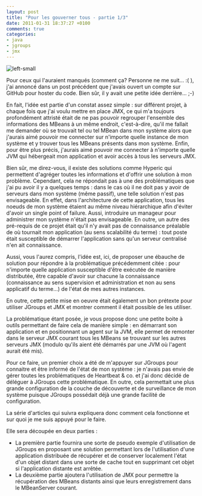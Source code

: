 ```yaml
---
layout: post
title: "Pour les gouverner tous - partie 1/3"
date: 2011-01-31 18:37:27 +0100
comments: true
categories: 
- java
- jgroups
- jmx
---
```


![left-small](http://3.bp.blogspot.com/_XLL8sJPQ97g/TUcoTratqiI/AAAAAAAAAUQ/Gmc1h0rvA2w/s1600/jmx_jgroups01.png)

Pour ceux qui l'auraient manqués (comment ça? Personne ne me suit... :( ), j'ai annoncé dans un post précédent que j'avais ouvert un compte sur GitHub pour hoster du code. Bien sûr, il y avait une petite idée derrière... ;-)

En fait, l'idée est partie d'un constat assez simple : sur différent projet, à chaque fois que j'ai voulu mettre en place JMX, ce qui m'a toujours profondément attristé était de ne pas pouvoir regrouper l'ensemble des informations des MBeans à un même endroit, c'est-à-dire, qu'il me fallait me demander où se trouvait tel ou tel MBean dans mon système alors que j'aurais aimé pouvoir me connecter sur n'importe quelle instance de mon système et y trouver tous les MBeans présents dans mon système. Enfin, pour être plus précis, j'aurais aimé pouvoir me connecter à n'importe quelle JVM qui hébergeait mon application et avoir accès à tous les serveurs JMX.
<!-- more -->

Bien sûr, me direz-vous, il existe des solutions comme Hyperic qui permettent d'agréger toutes les informations et d'offrir une solution à mon problème. Cependant, cela ne répondait pas à une des problématiques que j'ai pu avoir il y a quelques temps : dans le cas où il ne doit pas y avoir de serveurs dans mon système (même passif), une telle solution n'est pas envisageable. En effet, dans l'architecture de cette application, tous les noeuds de mon système étaient au même niveau hiérarchique afin d'éviter d'avoir un single point of failure. Aussi, introduire un manageur pour administrer mon système n'était pas envisageable. En outre, un autre des pré-requis de ce projet était qu'il n'y avait pas de connaissance préalable de où tournait mon application (au sens scalabilité du terme) : tout poste était susceptible de démarrer l'application sans qu'un serveur centralisé n'en ait connaissance.

Aussi, vous l'aurez compris, l'idée est, ici, de proposer une ébauche de solution pour répondre à la problématique précédemment citée : pour n'importe quelle application susceptible d'être exécutée de manière distributée, être capable d'avoir sur chacune la connaissance (connaissance au sens supervision et administration et non au sens applicatif du terme...) de l'état de mes autres instances.

En outre, cette petite mise en oeuvre était également un bon prétexte pour utiliser JGroups et JMX et montrer comment il était possible de les utiliser. 

La problématique étant posée, je vous propose donc une petite boite à outils permettant de faire cela de manière simple : en démarrant son application et en positionnant un agent sur la JVM, elle permet de remonter dans le serveur JMX courant tous les MBeans se trouvant sur les autres serveurs JMX (modulo qu'ils aient été démarrés par une JVM où l'agent aurait été mis). 

Pour ce faire, un premier choix a été de m'appuyer sur JGroups pour connaitre et être informé de l'état de mon système : je n'avais pas envie de gérer toutes les problématiques de Heartbeat & co. et j'ai donc décidé de déléguer à JGroups cette problématique. En outre, cela permettait une plus grande configuration de la couche de découverte et de surveillance de mon système puisque JGroups possédait déjà une grande facilité de configuration. 

La série d'articles qui suivra expliquera donc comment cela fonctionne et sur quoi je me suis appuyé pour le faire.

Elle sera découpée en deux parties :

* La première partie fournira une sorte de pseudo exemple d'utilisation de JGroups en proposant une solution permettant lors de l'utilisation d'une application distribuée de récupérer et de conserver localement l'état d'un objet distant dans une sorte de cache tout en supprimant cet objet si l'application distante est arrêtée.
* La deuxième partie ajoutera l'utilisation de JMX pour permettre la récupération des MBeans distants ainsi que leurs enregistrement dans le MBeanServer courant.